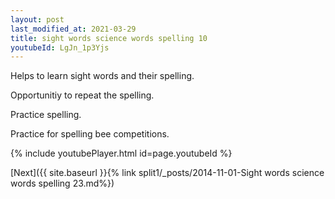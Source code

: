 ```yaml
---
layout: post
last_modified_at: 2021-03-29
title: sight words science words spelling 10
youtubeId: LgJn_1p3Yjs
---
```

 
 
Helps to learn sight words and their spelling.

Opportunitiy to repeat the spelling. 

Practice spelling. 
 
Practice for spelling bee competitions. 
 
{% include youtubePlayer.html id=page.youtubeId %}
 
 

[Next]({{ site.baseurl }}{% link  split1/_posts/2014-11-01-Sight words science words spelling 23.md%})
 
